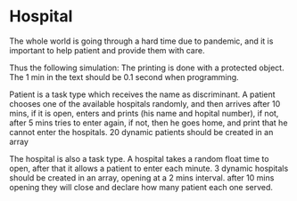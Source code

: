 # Hospital
The whole world is going through a hard time due to pandemic,
and it is important to help patient and provide them with care.

Thus the following simulation:
The printing is done with a protected object.
The 1 min in the text should be 0.1 second when programming.

Patient is a task type which receives the name as discriminant.
A patient chooses one of the available hospitals randomly, and then arrives
after 10 mins, if it is open, enters and prints (his name and hopital number),
if not, after 5 mins tries to enter again, if not, then he goes home, and print that
he cannot enter the hospitals.
20 dynamic patients should be created in an array

The hospital is also a task type.
A hospital takes a random float time to open, after that it allows a patient
to enter each minute.
3 dynamic hospitals should be created in an array, opening at a 2 mins interval.
after 10 mins opening they will close and declare how many patient each one served.

